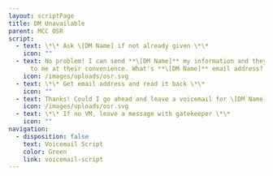 ```yaml
---
layout: scriptPage
title: DM Unavailable
parent: MCC OSR
script:
  - text: \*\* Ask \[DM Name] if not already given \*\*
    icon: ""
  - text: No problem! I can send **\[DM Name]** my information and they can get back
      to me at their convenience. What's **\[DM Name]** email address?
    icon: /images/uploads/osr.svg
  - text: \*\* Get email address and read it back \*\*
    icon: ""
  - text: Thanks! Could I go ahead and leave a voicemail for \[DM Name]?
    icon: /images/uploads/osr.svg
  - text: \*\* If no VM, leave a message with gatekeeper \*\*
    icon: ""
navigation:
  - disposition: false
    text: Voicemail Script
    color: Green
    link: voicemail-script
---
```

